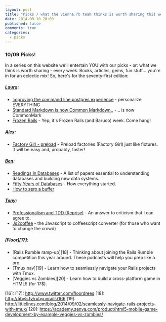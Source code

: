 ```yaml
---
layout: post
title: "Picks / what the vienna.rb team thinks is worth sharing this week"
date: 2014-09-10 20:00
published: false
comments: true
categories:
  - picks
---
```


### 10/09 Picks!

In a series on this website we'll entertain YOU with our picks - or: what we think is worth sharing - every week.
Books, articles, gems, fun stuff... you're in for an eclectic mix! So, here's for the seventy-first edition:

##### [Laura][1]:
  - [Improving the command line postgres experience][2] - personalize EVERYTHING
  - [Standard Markdown is now Common Markdown..][3] - .. is now CommonMark
  - [Frozen Rails][4] - Yep, it's Frozen Rails (and Baruco) week. Come hang!

##### [Alex][5]:
  - [Factory Girl - preload][6] - Preload factories (Factory Girl) just like fixtures. It will be easy and, probably, faster!

##### [Ben][9]:
  - [Readings in Databases][10] - A list of papers essential to understanding databases and building new data systems.
  - [Fifty Years of Databases][11] - How everything started.
  - [How to zero a buffer][12]

##### [Tony][13]:
  - [Professionalism and TDD (Reprise)][14] - An answer to criticism that I can agree to.
  - [Js2coffee][15] - the Javascript to coffeescript converter (for those who want to change the crowd)

##### [Floor][17]:
  - [Rails Rumble ramp-up][18] - Thinking about joining the Rails Rumble competition this year around. These podcasts will help you prep like a pro.
  - [Tmux nav][19] - Learn how to seamlessly navigate your Rails projects with Tmux.
  - [Veggies vs Zombies][20] - Learn how to build a cross-platform game in HTML5 (for 17$).

[1]: http://www.twitter.com/alicetragedy
[2]: http://robots.thoughtbot.com/improving-the-command-line-postgres-experience
[3]: http://commonmark.org
[4]: http://2014.frozenrails.eu
[5]: http://www.twitter.com/alexandertacho
[6]: https://github.com/fnando/factory_girl-preload
[7]:
[8]:
[9]: http://www.twitter.com/beanieboi
[10]: https://github.com/rxin/db-readings
[11]: http://wp.sigmod.org/?p=688
[12]: http://www.daemonology.net/blog/2014-09-04-how-to-zero-a-buffer.html
[13]: http://www.twitter.com/tony_xpro
[14]: http://blog.8thlight.com/uncle-bob/2014/05/02/ProfessionalismAndTDD.html
[15]: http://js2coffee.org/
[16]:
[17]: http://www.twitter.com/floordrees
[18]: http://5by5.tv/rubyonrails/166
[19]: http://littlelines.com/blog/2014/09/02/seamlessly-navigate-rails-projects-with-tmux/
[20]: https://academy.zenva.com/product/html5-mobile-game-development-by-example-veggies-vs-zombies/
